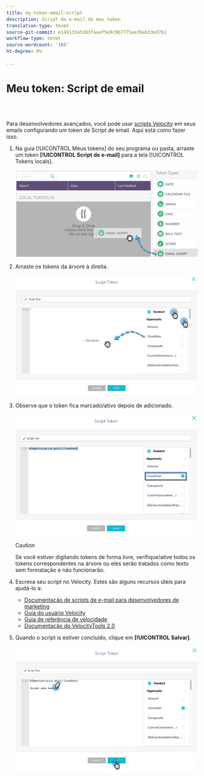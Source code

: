 ```yaml
---
title: my-token-email-script
description: Script de e-mail do meu token
translation-type: tm+mt
source-git-commit: e149133a5383faaef5e9c9b7775ae36e633ed7b1
workflow-type: tm+mt
source-wordcount: '165'
ht-degree: 0%

---
```



# Meu token: Script de email

<br> 

Para desenvolvedores avançados, você pode usar [scripts Velocity](http://velocity.apache.org/engine/1.7/user-guide.html) em seus emails configurando um token de Script de email. Aqui está como fazer isso.

1. Na guia [!UICONTROL Meus tokens] do seu programa ou pasta, arraste um token **[!UICONTROL Script de e-mail]** para a tela [!UICONTROL Tokens locais].

   ![Imagem Um](/help/sky/assets/my-tokens/my-token-email-script/my-token-email-script-1.png)

1. Arraste os tokens da árvore à direita.

   ![Imagem dois](/help/sky/assets/my-tokens/my-token-email-script/my-token-email-script-2.png)

1. Observe que o token fica marcado/ativo depois de adicionado.

   ![Imagem Três](/help/sky/assets/my-tokens/my-token-email-script/my-token-email-script-3.png)

   >[!CAUTION]
   >
   >Se você estiver digitando tokens de forma livre, verifique/ative todos os tokens correspondentes na árvore ou eles serão tratados como texto sem formatação e não funcionarão.

1. Escreva seu script no Velocity. Estes são alguns recursos úteis para ajudá-lo a:

   * [Documentação de scripts de e-mail para desenvolvedores de marketing](http://developers.marketo.com/email-scripting/)
   * [Guia do usuário Velocity](http://velocity.apache.org/engine/devel/user-guide.html)
   * [Guia de referência de velocidade](http://velocity.apache.org/engine/devel/vtl-reference-guide.html)
   * [Documentação do VelocityTools 2.0](http://velocity.apache.org/tools/releases/2.0/javadoc/index.html)

1. Quando o script is estiver concluído, clique em **[!UICONTROL Salvar]**.

   ![Imagem quatro](/help/sky/assets/my-tokens/my-token-email-script/my-token-email-script-4.png)
